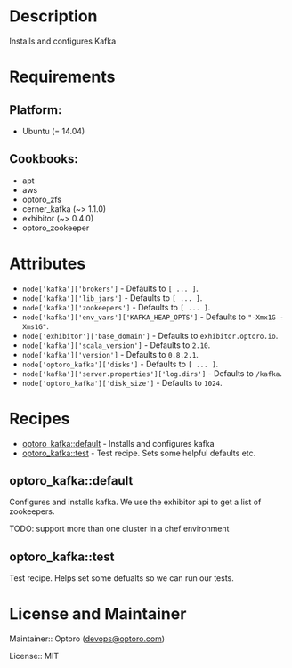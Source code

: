 # Description

Installs and configures Kafka

# Requirements

## Platform:

* Ubuntu (= 14.04)

## Cookbooks:

* apt
* aws
* optoro_zfs
* cerner_kafka (~> 1.1.0)
* exhibitor (~> 0.4.0)
* optoro_zookeeper

# Attributes

* `node['kafka']['brokers']` -  Defaults to `[ ... ]`.
* `node['kafka']['lib_jars']` -  Defaults to `[ ... ]`.
* `node['kafka']['zookeepers']` -  Defaults to `[ ... ]`.
* `node['kafka']['env_vars']['KAFKA_HEAP_OPTS']` -  Defaults to `"-Xmx1G -Xms1G"`.
* `node['exhibitor']['base_domain']` -  Defaults to `exhibitor.optoro.io`.
* `node['kafka']['scala_version']` -  Defaults to `2.10`.
* `node['kafka']['version']` -  Defaults to `0.8.2.1`.
* `node['optoro_kafka']['disks']` -  Defaults to `[ ... ]`.
* `node['kafka']['server.properties']['log.dirs']` -  Defaults to `/kafka`.
* `node['optoro_kafka']['disk_size']` -  Defaults to `1024`.

# Recipes

* [optoro_kafka::default](#optoro_kafkadefault) - Installs and configures kafka
* [optoro_kafka::test](#optoro_kafkatest) - Test recipe.  Sets some helpful defaults etc.

## optoro_kafka::default

 Configures and installs kafka.  We use the exhibitor api to get a list of zookeepers.

TODO: support more than one cluster in a chef environment

## optoro_kafka::test

Test recipe.  Helps set some defualts so we can run our tests.

# License and Maintainer

Maintainer:: Optoro (<devops@optoro.com>)

License:: MIT
